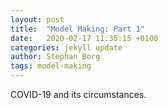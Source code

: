 ```yaml
---
layout: post
title:  "Model Making: Part 1"
date:   2020-02-17 11:35:15 +0100
categories: jekyll update
author: Stephan Borg
tags: model-making
---
```


COVID-19 and its circumstances.